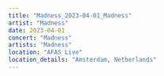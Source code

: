 ```yaml
---
title: "Madness_2023-04-01_Madness"
artist: "Madness"
date: 2023-04-01
concert: "Madness"
artists: "Madness"
location: "AFAS Live"
location_details: "Amsterdam, Netherlands"
---
```


